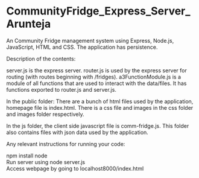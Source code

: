 # CommunityFridge_Express_Server_Arunteja
An Community Fridge management system using Express, Node.js, JavaScript, HTML and CSS. The application has persistence.


Description of the contents:

server.js is the express server.
router.js is used by the express server for routing (with routes beginning with /fridges).
a3FunctionModule.js is a module of all functions that are used to interact with the data/files. It has functions exported to router.js and server.js.

In the public folder:
There are a bunch of html files used by the application, homepage file is index.html.
There is a css file and images in the css folder and images folder respectively.

In the js folder, the client side javascript file is comm-fridge.js. This folder also contains files with json data used by the application.


Any relevant instructions for running your code:

npm install node    
Run server using node server.js    
Access webpage by going to localhost8000/index.html
